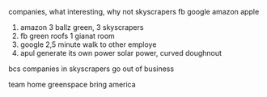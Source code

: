 companies, what interesting, why not skyscrapers
fb google amazon apple

1. amazon 3 ballz green, 3 skyscrapers
2. fb green roofs 1 gianat room
3. google 2,5 minute walk to other employe
4. apul generate its own power solar power, curved doughnout


bcs companies in skyscrapers go out of business



team
home
greenspace
bring america
